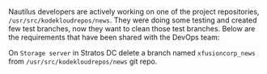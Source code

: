 Nautilus developers are actively working on one of the project repositories, `/usr/src/kodekloudrepos/news`. They were doing some testing and created few test branches, now they want to clean those test branches. Below are the requirements that have been shared with the DevOps team:



On `Storage server` in Stratos DC delete a branch named `xfusioncorp_news` from `/usr/src/kodekloudrepos/news` git repo.